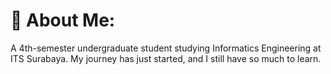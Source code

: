 # 💫 About Me:  
A 4th-semester undergraduate student studying Informatics Engineering at ITS Surabaya. My journey has just started, and I still have so much to learn.

